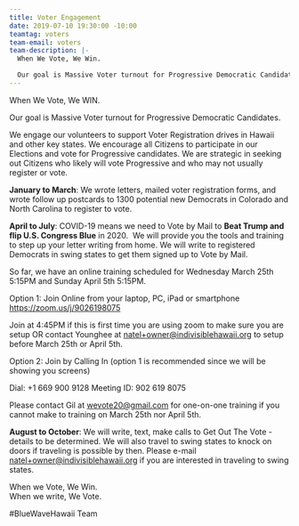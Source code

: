 ```yaml
---
title: Voter Engagement
date: 2019-07-10 19:30:00 -10:00
teamtag: voters
team-email: voters
team-description: |-
  When We Vote, We Win.

  Our goal is Massive Voter turnout for Progressive Democratic Candidates.
---
```


When We Vote, We WIN.

Our goal is Massive Voter turnout for Progressive Democratic Candidates.

We engage our volunteers to support Voter Registration drives in Hawaii and other key states. We encourage all Citizens to participate in our Elections and vote for Progressive candidates. We are strategic in seeking out Citizens who likely will vote Progressive and who may not usually register or vote.

**January to March**: We wrote letters, mailed voter registration forms, and wrote follow up postcards to 1300 potential new Democrats in Colorado and North Carolina to register to vote.

**April to July**: COVID-19 means we need to Vote by Mail to **Beat Trump and flip U.S. Congress Blue** in 2020.  We will provide you the tools and training to step up your letter writing from home. We will write to registered Democrats in swing states to get them signed up to Vote by Mail. 

So far, we have an online training scheduled for Wednesday March 25th 5:15PM and Sunday April 5th 5:15PM.  

Option 1: Join Online from your laptop, PC, iPad or smartphone 
https://zoom.us/j/9026198075

Join at 4:45PM if this is first time you are using zoom to make sure you are setup OR contact Younghee at natel+owner@indivisiblehawaii.org to setup before March 25th or April 5th.  

Option 2: Join by Calling In (option 1 is recommended since we will be showing you screens)

Dial: +1 669 900 9128 
Meeting ID: 902 619 8075

Please contact Gil at wevote20@gmail.com for one-on-one training if you cannot make to training on March 25th nor April 5th.

**August to October**: We will write, text, make calls to Get Out The Vote - details to be determined. We will also travel to swing states to knock on doors if traveling is possible by then.  Please e-mail natel+owner@indivisiblehawaii.org if you are interested in traveling to swing states.

When we Vote, We Win.  
When we write, We Vote. 

#BlueWaveHawaii Team